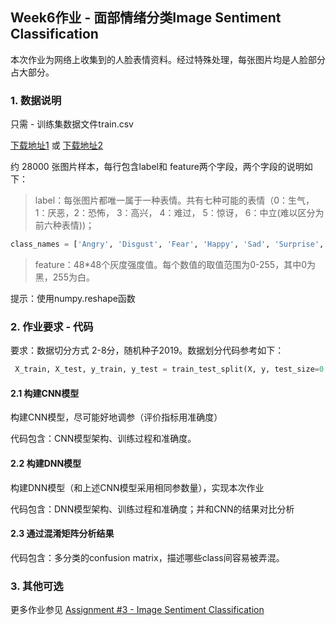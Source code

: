 ## Week6作业 - 面部情绪分类Image Sentiment Classification
本次作业为网络上收集到的人脸表情资料。经过特殊处理，每张图片均是人脸部分占大部分。
### 1. 数据说明
只需 - 训练集数据文件train.csv

[下载地址1](https://www.kaggle.com/c/7573/download-all)  或 [下载地址2](https://pan.baidu.com/s/1thsXYH-ZH79XqVX6bUlRFw)

约 28000 张图片样本，每行包含label和 feature两个字段，两个字段的说明如下：
> label：每张图片都唯一属于一种表情。共有七种可能的表情（0：生气，1：厌恶，2：恐怖， 3：高兴， 4：难过， 5：惊讶， 6：中立(难以区分为前六种表情))；

```python
class_names = ['Angry', 'Disgust', 'Fear', 'Happy', 'Sad', 'Surprise', 'Neutral']
```

> feature：48*48个灰度强度值。每个数值的取值范围为0-255，其中0为黑，255为白。

提示：使用numpy.reshape函数

### 2. 作业要求 - 代码
要求：数据切分方式 2-8分，随机种子2019。数据划分代码参考如下：
```python
 X_train, X_test, y_train, y_test = train_test_split(X, y, test_size=0.2,random_state=2019)
```
#### 2.1 构建CNN模型
构建CNN模型，尽可能好地调参（评价指标用准确度）

代码包含：CNN模型架构、训练过程和准确度。

#### 2.2 构建DNN模型
构建DNN模型（和上述CNN模型采用相同参数量），实现本次作业

代码包含：DNN模型架构、训练过程和准确度；并和CNN的结果对比分析

#### 2.3 通过混淆矩阵分析结果
代码包含：多分类的confusion matrix，描述哪些class间容易被弄混。

### 3. 其他可选
更多作业参见
[Assignment #3 - Image Sentiment Classification](https://ntumlta.github.io/ML-Assignment3/index.html)